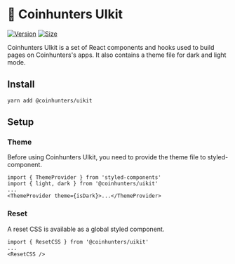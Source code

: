 # 🥞 Coinhunters UIkit

[![Version](https://img.shields.io/npm/v/@coinhunters/uikit)](https://www.npmjs.com/package/@coinhunters/uikit) [![Size](https://img.shields.io/bundlephobia/min/@coinhunters/uikit)](https://www.npmjs.com/package/@coinhunters/uikit)

Coinhunters UIkit is a set of React components and hooks used to build pages on Coinhunters's apps. It also contains a theme file for dark and light mode.

## Install

`yarn add @coinhunters/uikit`

## Setup

### Theme

Before using Coinhunters UIkit, you need to provide the theme file to styled-component.

```
import { ThemeProvider } from 'styled-components'
import { light, dark } from '@coinhunters/uikit'
...
<ThemeProvider theme={isDark}>...</ThemeProvider>
```

### Reset

A reset CSS is available as a global styled component.

```
import { ResetCSS } from '@coinhunters/uikit'
...
<ResetCSS />
```
